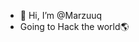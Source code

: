 - 👋 Hi, I’m @Marzuuq
- Going to Hack the world🌎

<!---
Marzuuq/Marzuuq is a ✨ special ✨ repository because its `README.md` (this file) appears on your GitHub profile.
You can click the Preview link to take a look at your changes.
--->
